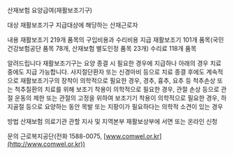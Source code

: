 산재보험 요양급여(재활보조기구)

대상
재활보조기구 지급대상에 해당하는 산재근로자

내용
재활보조기 219개 품목의 구입비용과 수리비용 지급
재활보조기 101개 품목(국민건강보험공단 품목 78개, 산재보험 별도인정 품목 23개)
수리료 118개 품목

알려드립니다
재활보조기구는 요양 종결 시 필요한 경우에 지급하나 아래의 경우 치료 중에도 지급 가능합니다.
사지절단환자 또는 신경마비 등으로 치료 종결 후에도 계속적으로 재활보조기구의 장착이 의학적으로 필요한 경우,
경추, 흉추, 요추 등 척추손상 또는 척추질환의 치료를 위해 보조기 착용이 의학적으로 필요한 경우,
관절 손상 등으로 관절 운동의 제한 또는 관절의 고정을 위하여 보조기기 착용이 의학적으로 필요한 경우,
하지골절 등으로 요양하는 동안 목발 또는 지팡이가 필요하다는 의학적 소견이 있는 경우

방법
산재보험 의료기관 관할 지사 및 지역본부 재활보상부에 서면 또는 온라인 신청

문의
근로복지공단(전화 1588-0075, [www.comwel.or.kr](http://www.comwel.or.kr))
